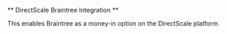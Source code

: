 ﻿** DirectScale Braintree Integration **

This enables Braintree as a money-in option on the DirectScale platform.